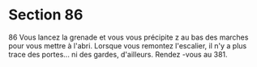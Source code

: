 # Section 86

86
Vous lancez la grenade et vous vous précipite z au bas des
marches pour vous mettre à l'abri. Lorsque vous remontez
l'escalier, il n'y a plus trace des portes... ni des gardes, d'ailleurs.
Rendez -vous au 381.